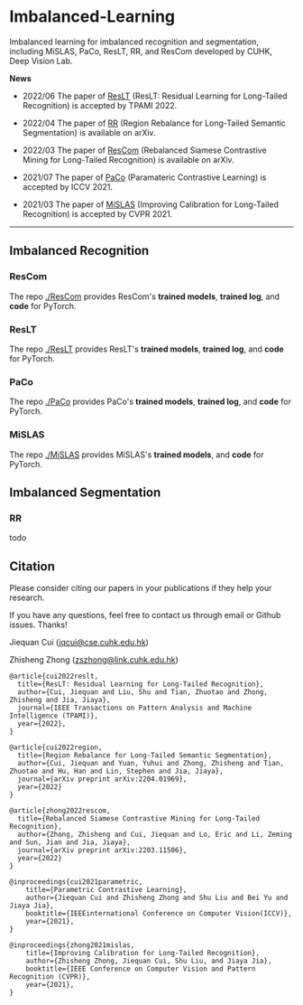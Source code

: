 # Imbalanced-Learning

Imbalanced learning for imbalanced recognition and segmentation, including MiSLAS, PaCo, ResLT, RR, and ResCom developed by CUHK, Deep Vision Lab.

**News**

- 2022/06 The paper of [ResLT](https://arxiv.org/abs/2206.00272) (ResLT: Residual Learning for Long-Tailed Recognition) is accepted by TPAMI 2022.

- 2022/04 The paper of [RR](https://arxiv.org/abs/2204.01969) (Region Rebalance for Long-Tailed Semantic Segmentation) is available on arXiv.

- 2022/03 The paper of [ResCom](https://arxiv.org/abs/2204.01969) (Rebalanced Siamese Contrastive Mining for Long-Tailed Recognition) is available on arXiv.

- 2021/07 The paper of [PaCo](https://arxiv.org/abs/2107.12028) (Paramateric Contrastive Learning) is accepted by ICCV 2021.

- 2021/03 The paper of [MiSLAS](https://arxiv.org/abs/2104.00466) (Improving Calibration for Long-Tailed Recognition) is accepted by CVPR 2021.


---



## Imbalanced Recognition


### ResCom
The repo [./ResCom](https://github.com/dvlab-research/Imbalanced-Learning/tree/main/ResCom) provides ResCom's **trained models**, **trained log**, and **code** for PyTorch.
### ResLT
The repo [./ResLT](https://github.com/dvlab-research/Imbalanced-Learning/tree/main/ResLT) provides ResLT's **trained models**, **trained log**, and **code** for PyTorch.

### PaCo

The repo [./PaCo](https://github.com/dvlab-research/Imbalanced-Learning/tree/main/PaCo) provides PaCo's **trained models**, **trained log**, and **code** for PyTorch.


### MiSLAS
The repo [./MiSLAS](https://github.com/dvlab-research/Imbalanced-Learning/tree/main/MiSLAS) provides MiSLAS's **trained models**, and **code** for PyTorch.



## Imbalanced Segmentation

### RR
todo



## Citation

Please consider citing our papers in your publications if they help your research. 

If you have any questions, feel free to contact us through email or Github issues. Thanks!

Jiequan Cui (jqcui@cse.cuhk.edu.hk)

Zhisheng Zhong (zszhong@link.cuhk.edu.hk)

```
@article{cui2022reslt,
  title={ResLT: Residual Learning for Long-Tailed Recognition},
  author={Cui, Jiequan and Liu, Shu and Tian, Zhuotao and Zhong, Zhisheng and Jia, Jiaya},
  journal={IEEE Transactions on Pattern Analysis and Machine Intelligence (TPAMI)},
  year={2022},
}

@article{cui2022region,
  title={Region Rebalance for Long-Tailed Semantic Segmentation},
  author={Cui, Jiequan and Yuan, Yuhui and Zhong, Zhisheng and Tian, Zhuotao and Hu, Han and Lin, Stephen and Jia, Jiaya},
  journal={arXiv preprint arXiv:2204.01969},
  year={2022}
}

@article{zhong2022rescom,
  title={Rebalanced Siamese Contrastive Mining for Long-Tailed Recognition},
  author={Zhong, Zhisheng and Cui, Jiequan and Lo, Eric and Li, Zeming and Sun, Jian and Jia, Jiaya},
  journal={arXiv preprint arXiv:2203.11506},
  year={2022}
}

@inproceedings{cui2021parametric,
    title={Parametric Contrastive Learning}, 
    author={Jiequan Cui and Zhisheng Zhong and Shu Liu and Bei Yu and Jiaya Jia},
    booktitle={IEEEinternational Conference on Computer Vision(ICCV)},
    year={2021},
}

@inproceedings{zhong2021mislas,
    title={Improving Calibration for Long-Tailed Recognition},
    author={Zhisheng Zhong, Jiequan Cui, Shu Liu, and Jiaya Jia},
    booktitle={IEEE Conference on Computer Vision and Pattern Recognition (CVPR)},
    year={2021},
}
```

